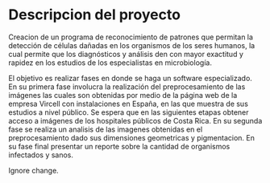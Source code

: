 
# Descripcion del proyecto

Creacion de un programa de reconocimiento de patrones que permitan la detección de células dañadas en los organismos de los seres humanos, la cual permite que los diagnósticos y análisis den con mayor exactitud y rapidez en los estudios de los especialistas en microbiología.

El objetivo es realizar fases en donde se haga un software especializado. En su primera fase involucra la realización del preprocesamiento de las imágenes las cuales son obtenidas por medio de la página web de la empresa Vircell con instalaciones en España, en las que muestra de sus estudios a nivel público. Se espera que en las siguientes etapas obtener acceso a imágenes de los hospitales públicos de Costa Rica. En su segunda fase se realiza un analisis de las imagenes obtenidas en el preprocesamiento dado sus dimensiones geometricas y pigmentacion. En su fase final presentar un reporte sobre la cantidad de organismos infectados y sanos.

Ignore change.
